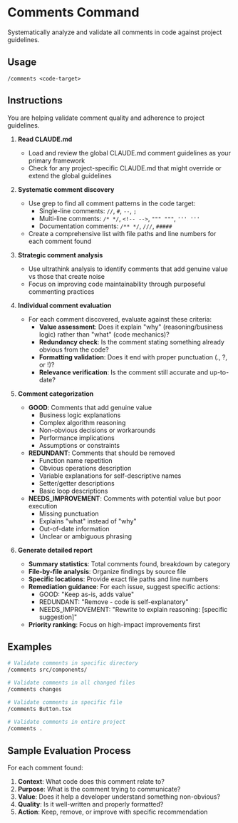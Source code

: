 # Comments Command

Systematically analyze and validate all comments in code against project guidelines.

## Usage

```
/comments <code-target>
```

## Instructions

You are helping validate comment quality and adherence to project guidelines.

1. **Read CLAUDE.md**
   - Load and review the global CLAUDE.md comment guidelines as your primary framework
   - Check for any project-specific CLAUDE.md that might override or extend the global guidelines

2. **Systematic comment discovery**
   - Use grep to find all comment patterns in the code target:
     - Single-line comments: `//`, `#`, `--`, `;`
     - Multi-line comments: `/* */`, `<!-- -->`, `""" """`, `''' '''`
     - Documentation comments: `/** */`, `///`, `#####`
   - Create a comprehensive list with file paths and line numbers for each comment found

3. **Strategic comment analysis**
   - Use ultrathink analysis to identify comments that add genuine value vs those that create noise
   - Focus on improving code maintainability through purposeful commenting practices

4. **Individual comment evaluation**
   - For each comment discovered, evaluate against these criteria:
     - **Value assessment**: Does it explain "why" (reasoning/business logic) rather than "what" (code mechanics)?
     - **Redundancy check**: Is the comment stating something already obvious from the code?
     - **Formatting validation**: Does it end with proper punctuation (., ?, or !)?
     - **Relevance verification**: Is the comment still accurate and up-to-date?

5. **Comment categorization**
   - **GOOD**: Comments that add genuine value
     - Business logic explanations
     - Complex algorithm reasoning
     - Non-obvious decisions or workarounds
     - Performance implications
     - Assumptions or constraints
   - **REDUNDANT**: Comments that should be removed
     - Function name repetition
     - Obvious operations description
     - Variable explanations for self-descriptive names
     - Setter/getter descriptions
     - Basic loop descriptions
   - **NEEDS_IMPROVEMENT**: Comments with potential value but poor execution
     - Missing punctuation
     - Explains "what" instead of "why"
     - Out-of-date information
     - Unclear or ambiguous phrasing

6. **Generate detailed report**
   - **Summary statistics**: Total comments found, breakdown by category
   - **File-by-file analysis**: Organize findings by source file
   - **Specific locations**: Provide exact file paths and line numbers
   - **Remediation guidance**: For each issue, suggest specific actions:
     - GOOD: "Keep as-is, adds value"
     - REDUNDANT: "Remove - code is self-explanatory"
     - NEEDS_IMPROVEMENT: "Rewrite to explain reasoning: [specific suggestion]"
   - **Priority ranking**: Focus on high-impact improvements first

## Examples

```bash
# Validate comments in specific directory
/comments src/components/

# Validate comments in all changed files
/comments changes

# Validate comments in specific file
/comments Button.tsx

# Validate comments in entire project
/comments .
```

## Sample Evaluation Process

For each comment found:

1. **Context**: What code does this comment relate to?
2. **Purpose**: What is the comment trying to communicate?
3. **Value**: Does it help a developer understand something non-obvious?
4. **Quality**: Is it well-written and properly formatted?
5. **Action**: Keep, remove, or improve with specific recommendation
